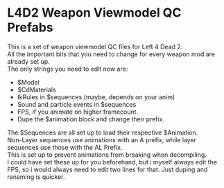 # L4D2 Weapon Viewmodel QC Prefabs

This is a set of weapon viewmodel QC files for Left 4 Dead 2.<br>
All the important bits that you need to change for every weapon mod are already set up.<br>
The only strings you need to edit now are:
- $Model
- $CdMaterials
- IkRules in $sequences (maybe, depends on your anim)
- Sound and particle events in $sequences
- FPS, if you animate on higher framecount.
- Dupe the $animation block and change their prefix.

The $Sequences are all set up to load their respective $Animation.<br>
Non-Layer sequences use animations with an A prefix, while layer sequences use those with the AL Prefix.<br>
This is set up to prevent animations from breaking when decompiling.<br>
I could have set these up for you beforehand, but i myself always edit the FPS, so i would always need to edit two lines for that. Just duping and renaming is quicker.
